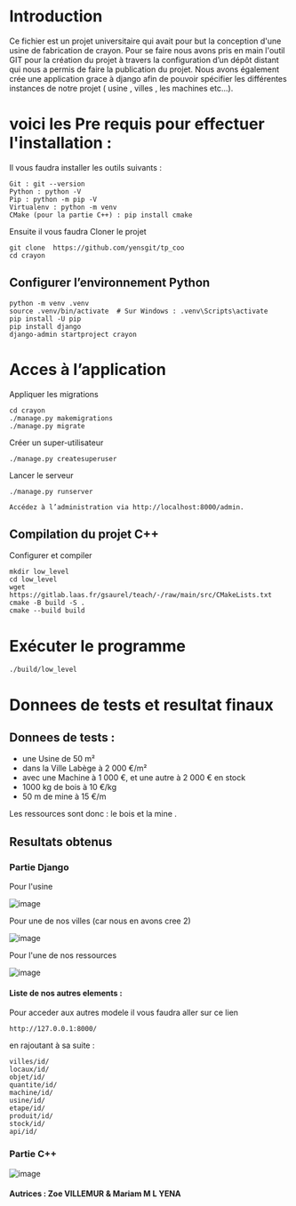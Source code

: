 # Introduction 

Ce fichier est un projet universitaire qui avait pour but la conception d'une usine de fabrication de crayon.
Pour se faire nous avons pris en main l'outil GIT pour la création du projet à travers la configuration d’un dépôt distant 
qui nous a permis de faire la publication du projet. Nous avons également crée une application grace à django afin de pouvoir
spécifier les différentes instances de notre projet ( usine , villes , les machines etc...).

# voici  les Pre requis pour effectuer l'installation :
Il vous faudra installer les outils suivants :

    Git : git --version
    Python : python -V
    Pip : python -m pip -V
    Virtualenv : python -m venv
    CMake (pour la partie C++) : pip install cmake

Ensuite il vous faudra Cloner le projet

    git clone  https://github.com/yensgit/tp_coo
    cd crayon

## Configurer l’environnement Python

    python -m venv .venv
    source .venv/bin/activate  # Sur Windows : .venv\Scripts\activate
    pip install -U pip
    pip install django
    django-admin startproject crayon

# Acces à l’application

Appliquer les migrations

    cd crayon
    ./manage.py makemigrations
    ./manage.py migrate

Créer un super-utilisateur

    ./manage.py createsuperuser

Lancer le serveur

    ./manage.py runserver

    Accédez à l’administration via http://localhost:8000/admin.

## Compilation du projet C++

Configurer et compiler

    mkdir low_level
    cd low_level
    wget https://gitlab.laas.fr/gsaurel/teach/-/raw/main/src/CMakeLists.txt
    cmake -B build -S .
    cmake --build build

# Exécuter le programme

    ./build/low_level
# Donnees de tests et resultat finaux 
## Donnees de tests :
- une Usine de 50 m²
- dans la Ville Labège à 2 000 €/m² 
- avec une Machine à 1 000 €, et une autre à 2 000 €
 en stock
- 1000 kg de bois à 10 €/kg
- 50 m de mine à 15 €/m

Les ressources sont donc : le bois et la mine .

## Resultats obtenus 
### Partie Django

Pour l'usine

![image](https://github.com/user-attachments/assets/d14bed04-08a4-4084-a12a-091afb2a4ebc)

Pour une de nos villes (car nous en avons cree 2)

![image](https://github.com/user-attachments/assets/b3237fb2-3e78-473e-b98d-1dcb1b4ed7b8)

Pour l'une de nos  ressources

![image](https://github.com/user-attachments/assets/957dad43-9ef9-44a3-b331-aa3c5664bcae)

#### Liste de nos autres elements :

Pour acceder aux autres modele il vous faudra aller sur ce lien 

    http://127.0.0.1:8000/
    
en rajoutant à sa suite :

    villes/id/ 
    locaux/id/
    objet/id/ 
    quantite/id/ 
    machine/id/ 
    usine/id/ 
    etape/id/ 
    produit/id/ 
    stock/id/ 
    api/id/ 
    
### Partie C++

![image](https://github.com/user-attachments/assets/136eb7f9-7813-416d-a50a-73c9524fea74)

#### Autrices : Zoe VILLEMUR  & Mariam M L YENA 
